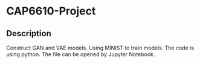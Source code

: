 # CAP6610-Project

## Description
Construct GAN and VAE models.
Using MINIST to train models.
The code is using python.
The file can be opened by Jupyter Notebook.
